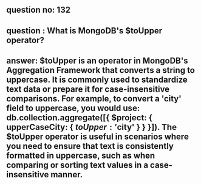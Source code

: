 
      
## question no: 132

## question : What is MongoDB's $toUpper operator?

## answer: $toUpper is an operator in MongoDB's Aggregation Framework that converts a string to uppercase. It is commonly used to standardize text data or prepare it for case-insensitive comparisons. For example, to convert a 'city' field to uppercase, you would use: db.collection.aggregate([{ $project: { upperCaseCity: { $toUpper: '$city' } } }]). The $toUpper operator is useful in scenarios where you need to ensure that text is consistently formatted in uppercase, such as when comparing or sorting text values in a case-insensitive manner.
      